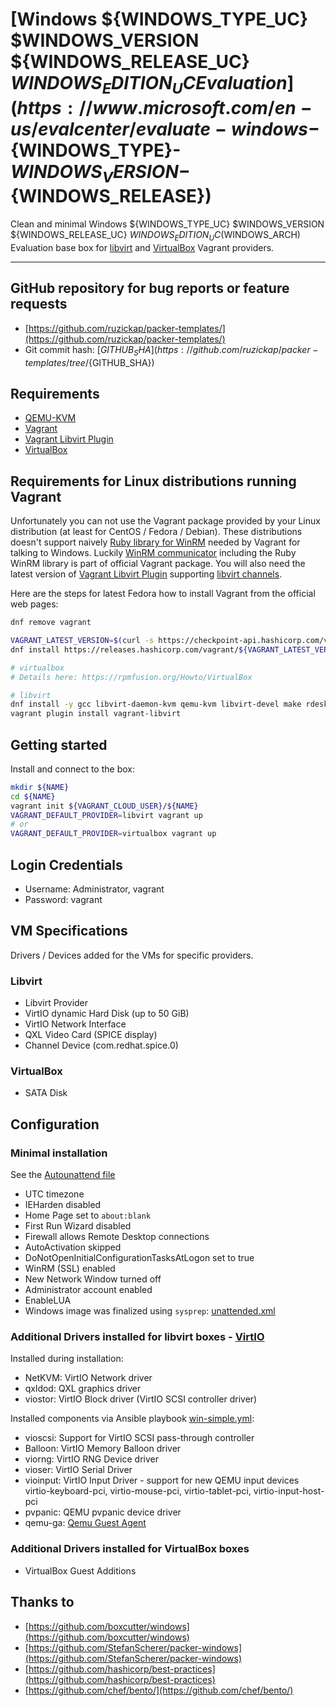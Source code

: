 # [Windows ${WINDOWS_TYPE_UC} $WINDOWS_VERSION ${WINDOWS_RELEASE_UC} ${WINDOWS_EDITION_UC} Evaluation](https://www.microsoft.com/en-us/evalcenter/evaluate-windows-${WINDOWS_TYPE}-${WINDOWS_VERSION}-${WINDOWS_RELEASE})

Clean and minimal Windows ${WINDOWS_TYPE_UC} $WINDOWS_VERSION
${WINDOWS_RELEASE_UC} ${WINDOWS_EDITION_UC} ($WINDOWS_ARCH) Evaluation base box
for [libvirt](https://github.com/vagrant-libvirt/vagrant-libvirt)
and [VirtualBox](https://www.vagrantup.com/docs/virtualbox/) Vagrant providers.

---

## GitHub repository for bug reports or feature requests

* [https://github.com/ruzickap/packer-templates/](https://github.com/ruzickap/packer-templates/)
* Git commit hash: [${GITHUB_SHA}](https://github.com/ruzickap/packer-templates/tree/${GITHUB_SHA})

## Requirements

* [QEMU-KVM](https://en.wikibooks.org/wiki/QEMU/Installing_QEMU)
* [Vagrant](https://www.vagrantup.com/downloads.html)
* [Vagrant Libvirt Plugin](https://github.com/pradels/vagrant-libvirt#installation)
* [VirtualBox](https://www.virtualbox.org/)

## Requirements for Linux distributions running Vagrant

Unfortunately you can not use the Vagrant package provided by your Linux
distribution (at least for CentOS / Fedora / Debian).
These distributions doesn't support naively [Ruby library for WinRM](https://github.com/WinRb/WinRM)
needed by Vagrant for talking to Windows.
Luckily [WinRM communicator](https://github.com/mitchellh/vagrant/tree/master/plugins/communicators/winrm)
including the Ruby WinRM library is part of official Vagrant package.
You will also need the latest version of [Vagrant Libvirt Plugin](https://github.com/pradels/vagrant-libvirt#installation)
supporting [libvirt channels](https://libvirt.org/formatdomain.html#elementCharChannel).

Here are the steps for latest Fedora how to install Vagrant from the official
web pages:

```bash
dnf remove vagrant

VAGRANT_LATEST_VERSION=$(curl -s https://checkpoint-api.hashicorp.com/v1/check/vagrant | jq -r -M '.current_version')
dnf install https://releases.hashicorp.com/vagrant/${VAGRANT_LATEST_VERSION}/vagrant_${VAGRANT_LATEST_VERSION}_x86_64.rpm

# virtualbox
# Details here: https://rpmfusion.org/Howto/VirtualBox

# libvirt
dnf install -y gcc libvirt-daemon-kvm qemu-kvm libvirt-devel make rdesktop
vagrant plugin install vagrant-libvirt
```

## Getting started

Install and connect to the box:

```bash
mkdir ${NAME}
cd ${NAME}
vagrant init ${VAGRANT_CLOUD_USER}/${NAME}
VAGRANT_DEFAULT_PROVIDER=libvirt vagrant up
# or
VAGRANT_DEFAULT_PROVIDER=virtualbox vagrant up
```

## Login Credentials

* Username: Administrator, vagrant
* Password: vagrant

## VM Specifications

Drivers / Devices added for the VMs for specific providers.

### Libvirt

* Libvirt Provider
* VirtIO dynamic Hard Disk (up to 50 GiB)
* VirtIO Network Interface
* QXL Video Card (SPICE display)
* Channel Device (com.redhat.spice.0)

### VirtualBox

* SATA Disk

## Configuration

### Minimal installation

See the [Autounattend file](https://github.com/ruzickap/packer-templates/blob/master/http/windows-${WINDOWS_VERSION}/Autounattend.xml)

* UTC timezone
* IEHarden disabled
* Home Page set to `about:blank`
* First Run Wizard disabled
* Firewall allows Remote Desktop connections
* AutoActivation skipped
* DoNotOpenInitialConfigurationTasksAtLogon set to true
* WinRM (SSL) enabled
* New Network Window turned off
* Administrator account enabled
* EnableLUA
* Windows image was finalized using `sysprep`: [unattended.xml](https://github.com/ruzickap/packer-templates/blob/master/scripts/win-common/unattend.xml)

### Additional Drivers installed for libvirt boxes - [VirtIO](https://docs.fedoraproject.org/en-US/quick-docs/creating-windows-virtual-machines-using-virtio-drivers/)

Installed during installation:

* NetKVM: VirtIO Network driver
* qxldod: QXL graphics driver
* viostor: VirtIO Block driver (VirtIO SCSI controller driver)

Installed components via Ansible playbook [win-simple.yml](https://github.com/ruzickap/packer-templates/blob/master/ansible/win-simple.yml):

* vioscsi: Support for VirtIO SCSI pass-through controller
* Balloon: VirtIO Memory Balloon driver
* viorng: VirtIO RNG Device driver
* vioser: VirtIO Serial Driver
* vioinput: VirtIO Input Driver - support for new QEMU input devices
  virtio-keyboard-pci, virtio-mouse-pci, virtio-tablet-pci,
  virtio-input-host-pci
* pvpanic: QEMU pvpanic device driver
* qemu-ga: [Qemu Guest Agent](http://wiki.libvirt.org/page/Qemu_guest_agent)

### Additional Drivers installed for VirtualBox boxes

* VirtualBox Guest Additions

## Thanks to

* [https://github.com/boxcutter/windows](https://github.com/boxcutter/windows)
* [https://github.com/StefanScherer/packer-windows](https://github.com/StefanScherer/packer-windows)
* [https://github.com/hashicorp/best-practices](https://github.com/hashicorp/best-practices)
* [https://github.com/chef/bento/](https://github.com/chef/bento/)
